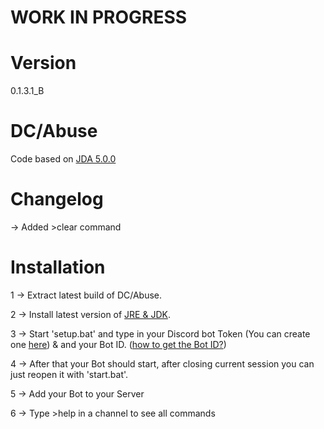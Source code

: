 # WORK IN PROGRESS
# Version
0.1.3.1_B

# DC/Abuse
Code based on [JDA 5.0.0](https://github.com/discord-jda/JDA)

# Changelog

-> Added >clear command

# Installation
1 -> Extract latest build of DC/Abuse.

2 -> Install latest version of [JRE & JDK](https://www.openlogic.com/openjdk-downloads).

3 -> Start 'setup.bat' and type in your Discord bot Token (You can create one [here](https://discord.com/developers/applications)) & and your Bot ID. ([how to get the Bot ID?](https://i.imgur.com/gRDeLyK.png))

4 -> After that your Bot should start, after closing current session you can just reopen it with 'start.bat'.

5 -> Add your Bot to your Server

6 -> Type >help in a channel to see all commands
